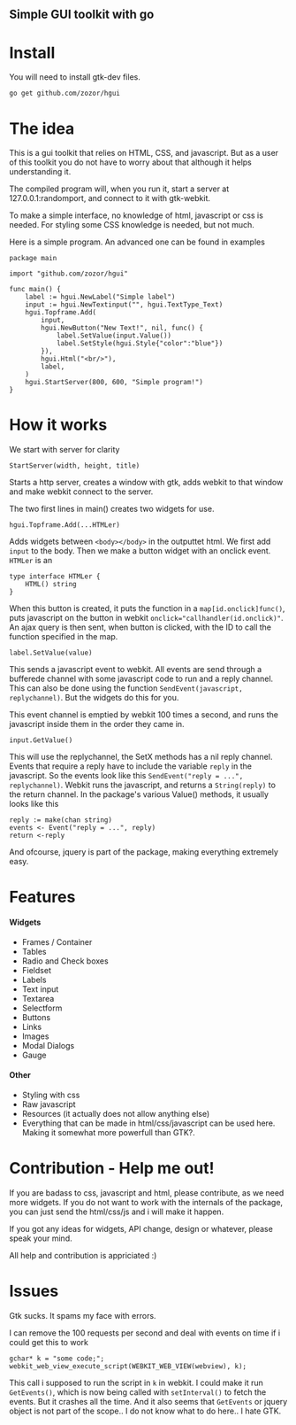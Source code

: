 Simple GUI toolkit with go
------------------------------

Install
===========================

You will need to install gtk-dev files.

`go get github.com/zozor/hgui`


The idea
===========================

This is a gui toolkit that relies on HTML, CSS, and javascript. But as a user of this toolkit you do not have to worry about that
although it helps understanding it.

The compiled program will, when you run it, start a server at 127.0.0.1:randomport, and connect to it with gtk-webkit.

To make a simple interface, no knowledge of html, javascript or css is needed. For styling some CSS knowledge is needed, but not much.

Here is a simple program. An advanced one can be found in examples


	package main

	import "github.com/zozor/hgui"

	func main() {
		label := hgui.NewLabel("Simple label")
		input := hgui.NewTextinput("", hgui.TextType_Text)
		hgui.Topframe.Add(
			input, 
			hgui.NewButton("New Text!", nil, func() {
				label.SetValue(input.Value())
				label.SetStyle(hgui.Style{"color":"blue"})
			}),
			hgui.Html("<br/>"), 
			label,
		)
		hgui.StartServer(800, 600, "Simple program!")
	}

How it works
===========================
We start with server for clarity

	StartServer(width, height, title)

Starts a http server, creates a window with gtk, adds webkit to that window and make webkit connect to the server.

The two first lines in main() creates two widgets for use.

	hgui.Topframe.Add(...HTMLer)

Adds widgets between `<body></body>` in the outputtet html. We first add `input` to the body.
Then we make a button widget with an onclick event. `HTMLer` is an 

	type interface HTMLer {
		HTML() string
	}

When this button is created, it puts the function in a `map[id.onclick]func()`, puts javascript on the button in webkit
`onclick="callhandler(id.onclick)"`. An ajax query is then sent, when button is clicked, with the ID to call the function specified in the map.

	label.SetValue(value)

This sends a javascript event to webkit. All events are send through a bufferede channel with some javascript code to run and a reply channel.
This can also be done using the function `SendEvent(javascript, replychannel)`. But the widgets do this for you.

This event channel is emptied by webkit 100 times a second, and runs the javascript inside them in the order they came in.

	input.GetValue()

This will use the replychannel, the SetX methods has a nil reply channel. Events that require a reply have to include the variable `reply` in the javascript. So the events look like this `SendEvent("reply = ...", replychannel)`. Webkit runs the javascript, and returns a `String(reply)` to
the return channel. In the package's various Value() methods, it usually looks like this

	reply := make(chan string)
	events <- Event("reply = ...", reply)
	return <-reply

And ofcourse, jquery is part of the package, making everything extremely easy.

Features
===========================
#### Widgets

- Frames / Container
- Tables
- Radio and Check boxes
- Fieldset
- Labels
- Text input
- Textarea
- Selectform
- Buttons
- Links
- Images
- Modal Dialogs
- Gauge

#### Other
- Styling with css
- Raw javascript
- Resources (it actually does not allow anything else)
- Everything that can be made in html/css/javascript can be used here. Making it somewhat more powerfull than GTK?.

Contribution - Help me out!
===============================
If you are badass to css, javascript and html, please contribute, as we need more widgets.
If you do not want to work with the internals of the package, you can just send the html/css/js and i will make it happen.

If you got any ideas for widgets, API change, design or whatever, please speak your mind.

All help and contribution is appriciated :)

Issues
===========================
Gtk sucks. It spams my face with errors.

I can remove the 100 requests per second and deal with events on time if i could get this to work

	gchar* k = "some code;";
	webkit_web_view_execute_script(WEBKIT_WEB_VIEW(webview), k);

This call i supposed to run the script in `k` in webkit. I could make it run `GetEvents()`, which is now being called
with `setInterval()` to fetch the events. But it crashes all the time. And it also seems that `GetEvents` or 
jquery object is not part of the scope.. I do not know what to do here.. I hate GTK.